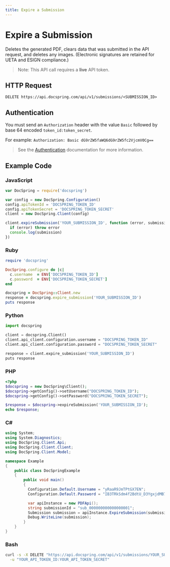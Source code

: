 ```yaml
---
title: Expire a Submission
---
```


# Expire a Submission

Deletes the generated PDF, clears data that was submitted in the API request, and deletes any images.
(Electronic signatures are retained for UETA and ESIGN compliance.)

> Note: This API call requires a **live** API token.

## HTTP Request

`DELETE https://api.docspring.com/api/v1/submissions/<SUBMISSION_ID>`

## Authentication

You must send an `Authorization` header with the value `Basic` followed by base 64 encoded `token_id:token_secret`.

For example: `Authorization: Basic dG9rZW5faWQ6dG9rZW5fc2VjcmV0Cg==`

> See the [Authentication](../install-api-client/authentication) documentation for more information.

## Example Code

### JavaScript

```javascript
var DocSpring = require('docspring')

var config = new DocSpring.Configuration()
config.apiTokenId = 'DOCSPRING_TOKEN_ID'
config.apiTokenSecret = 'DOCSPRING_TOKEN_SECRET'
client = new DocSpring.Client(config)

client.expireSubmission('YOUR_SUBMISSION_ID', function (error, submission) {
  if (error) throw error
  console.log(submission)
})
```

### Ruby

```ruby
require 'docspring'

DocSpring.configure do |c|
  c.username  = ENV['DOCSPRING_TOKEN_ID']
  c.password  = ENV['DOCSPRING_TOKEN_SECRET']
end

docspring = DocSpring::Client.new
response = docspring.expire_submission('YOUR_SUBMISSION_ID')
puts response
```

### Python

```python
import docspring

client = docspring.Client()
client.api_client.configuration.username = "DOCSPRING_TOKEN_ID"
client.api_client.configuration.password = "DOCSPRING_TOKEN_SECRET"

response = client.expire_submission('YOUR_SUBMISSION_ID')
puts response
```

### PHP

```php
<?php
$docspring = new DocSpring\Client();
$docspring->getConfig()->setUsername("DOCSPRING_TOKEN_ID");
$docspring->getConfig()->setPassword("DOCSPRING_TOKEN_SECRET");

$response = $docspring->expireSubmission('YOUR_SUBMISSION_ID');
echo $response;
```

### C#

```csharp
using System;
using System.Diagnostics;
using DocSpring.Client.Api;
using DocSpring.Client.Client;
using DocSpring.Client.Model;

namespace Example
{
    public class DocSpringExample
    {
        public void main()
        {
          Configuration.Default.Username = "yRaaR9JmTPtGX7EN";
          Configuration.Default.Password = "IB3TRkSdm4f2BdtU_D3YgxjdMB7l-r2fOgvxD1Yzwec";

          var apiInstance = new PDFApi();
          string submissionId = "sub_000000000000000001";
          Submission submission = apiInstance.ExpireSubmission(submissionId);
          Debug.WriteLine(submission);
        }
    }
}
```

### Bash

```bash
curl -s -X DELETE "https://api.docspring.com/api/v1/submissions/YOUR_SUBMISSION_ID" \
  -u "YOUR_API_TOKEN_ID:YOUR_API_TOKEN_SECRET"
```